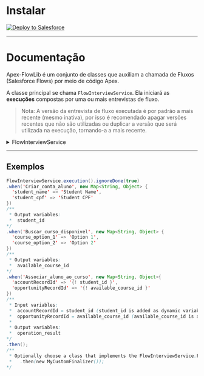 # Instalar
<a href="https://githubsfdeploy.herokuapp.com?owner=DiegoSou&repo=Apex-FlowLib&ref=main">
  <img alt="Deploy to Salesforce"
       src="https://raw.githubusercontent.com/afawcett/githubsfdeploy/master/deploy.png">
</a>

---

# Documentação

Apex-FlowLib é um conjunto de classes que auxiliam a chamada de Fluxos (Salesforce Flows) por meio de código Apex.

A classe principal se chama `FlowInterviewService`. Ela iniciará as <b>execuções</b> compostas por uma ou mais entrevistas de fluxo.

> Nota: A versão da entrevista de fluxo executada é por padrão a mais recente (mesmo inativa), por isso é recomendado apagar versões recentes que não são utilizadas ou duplicar a versão que será utilizada na execução, tornando-a a mais recente.

<details>
  <summary>FlowInterviewService</summary>
  
  ## FlowInterviewService

  > Classe que irá compor as execuções de uma ou mais entrevistas de fluxo, mapeando variáveis de input/output/dinâmicas

  <details>
    <summary>Métodos</summary>
    <h2>Métodos</h2>
    <ul>
      <li><b>execution()</b></li>
      <p>Inicializar uma execução de fluxos</p>
<pre><code>FlowInterviewService registerAccountUseCase = FlowInterviewService.execution();
</code></pre>
      <p></p>
      <li><b>ignoreDone(Boolean v)</b></li>
      <p>Configuração para ignorar fluxos que já foram executados</p>
<pre><code>registerAccountUseCase.ignoreDone(true);
</code></pre>
      <p></p>
      <li><b>when(String flowName)</b></li>
      <p>Mapear handler para um fluxo. *Parâmetros opcionais: inputVariables, handler</p>
<pre><code>registerAccountUseCase.when('Create_New_Account_Flow', new Map&lt;String, Object&gt; {
  'accountName' => 'Test Account'
}, new MyCustomHandler());
</code></pre>
      <p></p>
      <li><b>then()</b></li>
      <p>Adiciona instrução final. *Parâmetros opcionais: serviceFinalizer</p>
<pre><code>registerAccountUseCase.then(new MyCustomFinalizer());
</code></pre>
    </ul>
  </details>

  <br>

  <details>
    <summary>Interface: OutputHandler</summary>
    <h2>FlowInterviewService.OutputHandler</h2>
    <blockquote cite="http://developer.mozilla.org">
      <p>Contrato de handler de variáveis de saída</p>
    </blockquote>
    <ul>
      <li><b>handle(FlowInterviewModel currentFlowInterview, Map&lt;String, Object&gt; dynamicVariables)</b></li>
    </ul>
  </details>

  <br>

  <details>
    <summary>Interface: Finalizer</summary>
    <h2>FlowInterviewService.Finalizer</h2>
    <blockquote cite="http://developer.mozilla.org">
      <p>Contrato de instrução final para a service</p>
    </blockquote>
    <ul>
      <li><b>execute(FlowInterviewService execution, Exception error)</b></li> 
    </ul>
  </details>

  <br>

  <details>
    <summary>Classe: DefaultOutputHandler</summary>
    <h2>FlowInterviewService.DefaultOutputHandler</h2>
    <blockquote cite="http://developer.mozilla.org">
      <p>Implementação padrão do contrato de Handler</p>
    </blockquote>
    <details>
      <summary>Métodos</summary>
      <h2>Métodos</h2>
      <ul>
        <li><b>handle(FlowInterviewModel currentFlowInterview, Map&lt;String, Object&gt; dynamicVariables)</b></li>
        <p>Manipular output baseado nos inputs dinâmicos da execução.</p>
<pre><code>/** Utilizado por padrão */
</code></pre>
      </ul>
    </details>
  </details>
</details>

---

## Exemplos

```java
FlowInterviewService.execution().ignoreDone(true)
.when('Criar_conta_aluno', new Map<String, Object> {
  'student_name' => 'Student Name',
  'student_cpf' => 'Student CPF'
})
/** 
 * Output variables:
 *  student_id
*/
.when('Buscar_curso_disponivel', new Map<String, Object> {
  'course_option_1' => 'Option 1',
  'course_option_2' => 'Option 2'
})
/** 
 * Output variables:
 *  available_course_id
*/
.when('Associar_aluno_ao_curso', new Map<String, Object>{
  'accountRecordId' => '{! student_id }',
  'opportunityRecordId' => '{! available_course_id }'
})
/** 
 * Input variables:
 *  accountRecordId = student_id (student_id is added as dynamic variable to be filled by the context)
 *  opportunityRecordId = available_course_id (available_course_id is added as dynamic variable to be filled by the context)
 * 
 * Output variables:
 *  operation_result
*/
.then();
/**
 * Optionally choose a class that implements the FlowInterviewService.Finalizer to handle execution result/error:
 *   .then(new MyCustomFinalizer());
*/
```